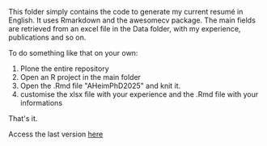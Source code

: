 This folder simply contains the code to generate my current resumé in English.
It uses Rmarkdown and the awesomecv package. The main fields are retrieved from an excel file in the Data folder,
with my experience, publications and so on.

To do something like that on your own: 
1) Plone the entire repository
2) Open an R project in the main folder
3) Open the .Rmd file "AHeimPhD2025" and knit it.
4) customise the xlsx file with your experience and the .Rmd file with your informations

That's it.


Access the last version [here](https://raw.githubusercontent.com/arthurheim/Data_DrivenResume/AHeimPhD2024En.pdf)
